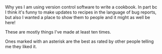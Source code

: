 Why yes I am using version control software to write a cookbook. In part bc I think it's funny to make updates to recipes in the language of bug reports, but also I wanted a place to show them to people and it might as well be here!

These are mostly things I've made at least ten times.

Ones marked with an asterisk are the best as rated by other people telling me they liked it.
